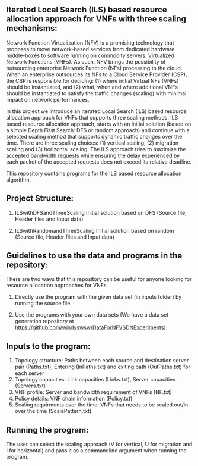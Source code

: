## Iterated Local Search (ILS) based resource allocation approach for VNFs with three scaling mechanisms:

Network Function Virtualization (NFV) is a promising technology that proposes to move network-based services from dedicated hardware middle-boxes to software running on commodity servers: Virtualized Network Functions (VNFs). As such, NFV brings the possibility of outsourcing enterprise Network Function (NFs) processing to the cloud. When an enterprise outsources its NFs to a Cloud Service Provider (CSP), the CSP is responsible for deciding: (1) where initial Virtual NFs (VNFs) should be instantiated, and (2) what, when and where additional VNFs should be instantiated to satisfy the traffic changes (scaling) with minimal impact on network performances. 

In this project we introduce an Iterated Local Search (ILS) based resource allocation approach for VNFs that supports three scaling methods. ILS based resource allocation approach, starts with an initial solution (based on a simple Depth First Search: DFS or random approach) and continue with a selected scaling method that supports dynamic traffic changes over the time. There are three scaling choices: (1) vertical scaling, (2) migration scaling and (3) horizontal scaling. The ILS approach tries to maximize the accepted bandwidth requests while ensuring the delay experienced by each packet of the accepted requests does not exceed its relative deadline. 

This repository contains programs for the ILS based resource allocation algorithm.

## Project Structure:

1. ILSwithDFSandThreeScaling 
Initial solution based on DFS (Source file, Header files and Input data)

2. ILSwithRandomandThreeScaling 
Initial solution based on random (Source file, Header files and Input data)

## Guidelines to use the data and programs in the repository:

There are two ways that this repository can be useful for anyone looking for resource allocation approaches for VNFs.

1. Directly use the program with the given data set (in inputs folder) by running the source file

2. Use the programs with your own data sets (We have a data set generation repository at https://github.com/windyswsw/DataForNFVSDNExperiments) 

## Inputs to the program:

1. Topology structure: Paths between each source and destination server pair (Paths.txt), Entering (InPaths.txt) and exiting path (OutPaths.txt) for each server
2. Topology capacities: Link capacities (Links.txt), Server capacities (Servers.txt)
3. VNF profile: Server and bandwidth requirement of VNFs (NF.txt)
4. Policy details: VNF chain information (Policy.txt)
5. Scaling requirments over the time: VNFs that needs to be scaled out/in over the time (ScalePattern.txt)

## Running the program:

The user can select the scaling approach (V for vertical, U for migration and I for horizontal) and pass it as a commandline argument when running the program.

